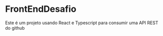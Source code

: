 # FrontEndDesafio
Este é um projeto usando React e Typescript para consumir uma API REST do github 
